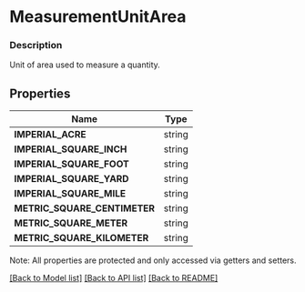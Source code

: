 # MeasurementUnitArea

### Description

Unit of area used to measure a quantity.

## Properties
Name | Type
------------ | -------------
**IMPERIAL_ACRE** | string
**IMPERIAL_SQUARE_INCH** | string
**IMPERIAL_SQUARE_FOOT** | string
**IMPERIAL_SQUARE_YARD** | string
**IMPERIAL_SQUARE_MILE** | string
**METRIC_SQUARE_CENTIMETER** | string
**METRIC_SQUARE_METER** | string
**METRIC_SQUARE_KILOMETER** | string

Note: All properties are protected and only accessed via getters and setters.

[[Back to Model list]](../../README.md#documentation-for-models) [[Back to API list]](../../README.md#documentation-for-api-endpoints) [[Back to README]](../../README.md)

